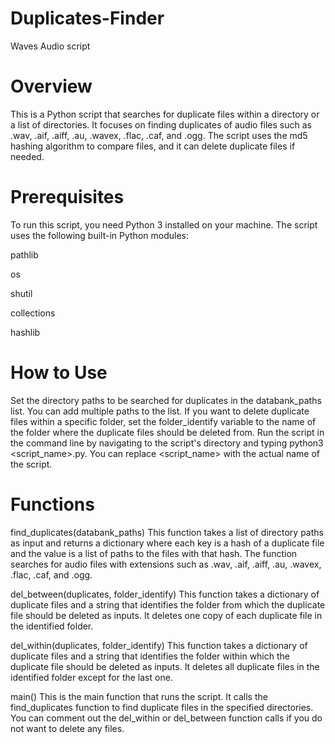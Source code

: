 # Duplicates-Finder
Waves Audio script

# Overview
This is a Python script that searches for duplicate files within a directory or a list of directories. It focuses on finding duplicates of audio files such as .wav, .aif, .aiff, .au, .wavex, .flac, .caf, and .ogg. The script uses the md5 hashing algorithm to compare files, and it can delete duplicate files if needed.

# Prerequisites
To run this script, you need Python 3 installed on your machine. The script uses the following built-in Python modules:

pathlib

os

shutil

collections

hashlib

# How to Use
Set the directory paths to be searched for duplicates in the databank_paths list. You can add multiple paths to the list.
If you want to delete duplicate files within a specific folder, set the folder_identify variable to the name of the folder where the duplicate files should be deleted from.
Run the script in the command line by navigating to the script's directory and typing python3 <script_name>.py. You can replace <script_name> with the actual name of the script.

# Functions
find_duplicates(databank_paths)
This function takes a list of directory paths as input and returns a dictionary where each key is a hash of a duplicate file and the value is a list of paths to the files with that hash. The function searches for audio files with extensions such as .wav, .aif, .aiff, .au, .wavex, .flac, .caf, and .ogg.

del_between(duplicates, folder_identify)
This function takes a dictionary of duplicate files and a string that identifies the folder from which the duplicate file should be deleted as inputs. It deletes one copy of each duplicate file in the identified folder.

del_within(duplicates, folder_identify)
This function takes a dictionary of duplicate files and a string that identifies the folder within which the duplicate file should be deleted as inputs. It deletes all duplicate files in the identified folder except for the last one.

main()
This is the main function that runs the script. It calls the find_duplicates function to find duplicate files in the specified directories. You can comment out the del_within or del_between function calls if you do not want to delete any files.
